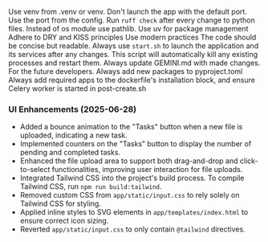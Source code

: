 Use venv from .venv or venv.
Don't launch the app with the default port. Use the port from the config.
Run `ruff check` after every change to python files.
Instead of os module use pathlib.
Use uv for package management
Adhere to DRY and KISS principles
Use modern practices
The code should be concise but readable.
Always use `start.sh` to launch the application and its services after any changes. This script will automatically kill any existing processes and restart them.
Always update GEMINI.md with made changes. For the future developers.
Always add new packages to pyproject.toml
Always add required apps to the dockerfile's installation block, and ensure Celery worker is started in post-create.sh

### UI Enhancements (2025-06-28)

- Added a bounce animation to the "Tasks" button when a new file is uploaded, indicating a new task.
- Implemented counters on the "Tasks" button to display the number of pending and completed tasks.
- Enhanced the file upload area to support both drag-and-drop and click-to-select functionalities, improving user interaction for file uploads.
- Integrated Tailwind CSS into the project's build process. To compile Tailwind CSS, run `npm run build:tailwind`.
- Removed custom CSS from `app/static/input.css` to rely solely on Tailwind CSS for styling.
- Applied inline styles to SVG elements in `app/templates/index.html` to ensure correct icon sizing.
- Reverted `app/static/input.css` to only contain `@tailwind` directives.
